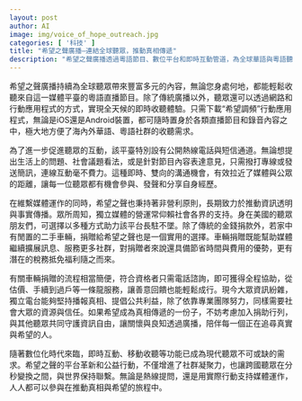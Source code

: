 ```yaml
---
layout: post
author: AI
image: img/voice_of_hope_outreach.jpg
categories: [ '科技' ]
title: "希望之聲廣播—連結全球聽眾，推動真相傳遞"
description: "希望之聲廣播透過粵語節目、數位平台和即時互動管道，為全球華語與粵語聽眾帶來多元內容，支援社群參與並鼓勵車輛捐贈等公益行動，共同守護資訊自由與公共利益。"
---
```

希望之聲廣播持續為全球聽眾帶來豐富多元的內容，無論您身處何地，都能輕鬆收聽來自這一媒體平臺的粵語直播節目。除了傳統廣播以外，聽眾還可以透過網路和行動應用程式的方式，實現全天候的即時收聽體驗。只需下載“希望調頻”行動應用程式，無論是iOS還是Android裝置，都可隨時置身於各類直播節目和錄音內容之中，極大地方便了海內外華語、粵語社群的收聽需求。

為了進一步促進聽眾的互動，該平臺特別設有公開熱線電話與短信通道。無論想提出生活上的問題、社會議題看法，或是針對節目內容表達意見，只需撥打專線或發送簡訊，連線互動毫不費力。這種即時、雙向的溝通機會，有效拉近了媒體與公眾的距離，讓每一位聽眾都有機會參與、發聲和分享自身經歷。

在維繫媒體運作的同時，希望之聲也秉持著非營利原則，長期致力於推動資訊透明與事實傳播。眾所周知，獨立媒體的營運常仰賴社會各界的支持。身在美國的聽眾朋友們，可選擇以多種方式助力該平台長駐不墜。除了傳統的金錢捐款外，若家中有閒置的二手車輛，捐贈給希望之聲也是一個實用的選擇。車輛捐贈既能幫助媒體繼續擴展訊息、服務更多社群，對捐贈者來說還具備節省時間與費用的優勢，更有潛在的稅務抵免福利隨之而來。

有關車輛捐贈的流程相當簡便，符合資格者只需電話諮詢，即可獲得全程協助，從估價、手續到過戶等一條龍服務，讓善意回饋也能輕鬆成行。現今大眾資訊紛雜，獨立電台能夠堅持播報真相、提倡公共利益，除了依靠專業團隊努力，同樣需要社會大眾的資源與信任。如果希望成為真相傳遞的一份子，不妨考慮加入捐助行列，與其他聽眾共同守護資訊自由，讓關懷與良知透過廣播，陪伴每一個正在追尋真實與希望的人。

隨著數位化時代來臨，即時互動、移動收聽等功能已成為現代聽眾不可或缺的需求。希望之聲的平台革新和公益行動，不僅增進了社群凝聚力，也讓跨國聽眾在分秒變換之間，與世界保持聯繫。無論是熱線提問，還是用實際行動支持媒體運作，人人都可以參與在推動真相與希望的旅程中。
